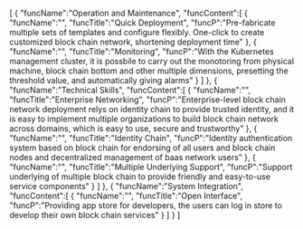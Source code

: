 [
	{
		"funcName":"Operation and Maintenance",
		"funcContent":[
			{
				"funcName":"",
				"funcTitle":"Quick Deployment",
				"funcP":"Pre-fabricate multiple sets of templates and configure flexibly. One-click to create customized block chain network, shortening deployment time"
			},
			{
				"funcName":"",
				"funcTitle":"Monitoring",
				"funcP":"With the Kubernetes management cluster, it is possbile to carry out the monotoring from physical machine, block chain bottom and other multiple dimensions, presetting the threshold value, and automatically giving alarms"
			}
		]
	},
	{
		"funcName":"Technical Skills",
		"funcContent":[
			{
				"funcName":"",
				"funcTitle":"Enterprise Networking",
				"funcP":"Enterprise-level block chain network deployment relys on identity chain to provide trusted identity, and it is easy to implement multiple organizations to build block chain network across domains, which is easy to use, secure and trustworthy"
			},
			{
				"funcName":"",
				"funcTitle":"Identity Chain",
				"funcP":"Identity authentication system based on block chain for endorsing of all users and block chain nodes and decentralized management of baas network users"
			},
			{
				"funcName":"",
				"funcTitle":"Multiple Underlying Support",
				"funcP":"Support underlying of multiple block chain to provide friendly and easy-to-use service components"
			}
		]
	},
	{
		"funcName":"System Integration",
		"funcContent":[
			{
				"funcName":"",
				"funcTitle":"Open Interface",
				"funcP":"Providing app store for developers, the users can log in store to develop their own block chain services"
			}
		]
	}
]